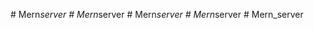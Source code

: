 







#   M e r n _ s e r v e r  
 #   M e r n _ s e r v e r  
 #   M e r n _ s e r v e r  
 #   M e r n _ s e r v e r  
 #   M e r n _ s e r v e r  
 